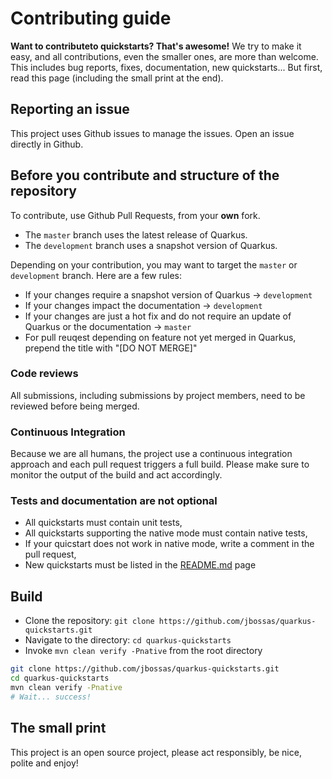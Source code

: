 # Contributing guide

**Want to contributeto quickstarts? That's awesome!**
We try to make it easy, and all contributions, even the smaller ones, are more than welcome.
This includes bug reports, fixes, documentation, new quickstarts...
But first, read this page (including the small print at the end).

## Reporting an issue

This project uses Github issues to manage the issues. Open an issue directly in Github.

## Before you contribute and structure of the repository

To contribute, use Github Pull Requests, from your **own** fork.

* The `master` branch uses the latest release of Quarkus.
* The `development` branch uses a snapshot version of Quarkus.

Depending on your contribution, you may want to target the `master` or `development` branch. Here are a few rules:

* If your changes require a snapshot version of Quarkus -> `development`
* If your changes impact the documentation -> `development`
* If your changes are just a hot fix and do not require an update of Quarkus or the documentation -> `master`
* For pull reuqest depending on feature not yet merged in Quarkus, prepend the title with "[DO NOT MERGE]"

### Code reviews

All submissions, including submissions by project members, need to be reviewed before being merged.

### Continuous Integration

Because we are all humans, the project use a continuous integration approach and each pull request triggers a full build.
Please make sure to monitor the output of the build and act accordingly.

### Tests and documentation are not optional

* All quickstarts must contain unit tests,
* All quickstarts supporting the native mode must contain native tests,
* If your quicstart does not work in native mode, write a comment in the pull request,
* New quickstarts must be listed in the [README.md](./README.md) page

## Build

* Clone the repository: `git clone https://github.com/jbossas/quarkus-quickstarts.git`
* Navigate to the directory: `cd quarkus-quickstarts`
* Invoke `mvn clean verify -Pnative` from the root directory

```bash
git clone https://github.com/jbossas/quarkus-quickstarts.git
cd quarkus-quickstarts
mvn clean verify -Pnative
# Wait... success!
```

## The small print

This project is an open source project, please act responsibly, be nice, polite and enjoy!
